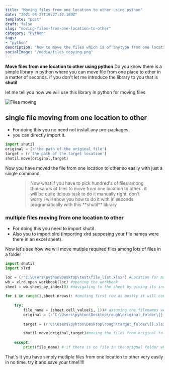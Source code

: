 ```yaml
---
title: "Moving files from one location to other using python"
date: "2021-05-27T19:27:32.169Z"
template: "post"
draft: false
slug: "moving-files-from-one-location-to-other"
category: "Python"
tags:
- "python"
description: "how to move the files which is of anytype from one location to other."
socialImage: "/media/files_copying.png"
---
```


**Move files from one location to other using python** Do you know there is a simple library in python where you can move file from one place to other in a matter of seconds. if you don't let me introduce the library to you that is **shutil**

let me tell you how we will use this library in python for moving files

![Files moving](/media/files_copying.png)

## single file moving from one location to other

+ For doing this you no need not  install any pre-packages.
+ you can directly import it.

```python
import shutil
original = (r'the path of the original file')
target = (r'the path of the target location')
shutil.move(original,target)
```

Now you have moved the file from one location to other so easily with just a single command. 

<figure>
	<blockquote>
		<p>Now what if you have to pick hundred's of files among thousands of files to move from one location to other . it will be quite tidious task to do it manually right. don't worry i will show you how to do it with in seconds programatically with this **shutil** library</p>
		<footer>
		</footer>
	</blockquote>
</figure>

### multiple files moving from one location to other

+ For doing this you need to import shutil .
+ Also you to import xlrd (importing xlrd supposing your file names were there in an excel sheet).

Now let's see how we will move mutlple required files among lots of files in a folder

```python
import shutil
import xlrd

loc = (r"C:\Users\python\Desktop\test\file_list.xlsx") #Location for masterlist of tickers
wb = xlrd.open_workbook(loc) #opening the workbook
sheet = wb.sheet_by_index(0) #navigating to the sheet by giving its index number
 
for i in range(1,sheet.nrows): #omiting first row as mostly it will contain info about header
    
    try:    
        file_name = (sheet.cell_value(i, 1))# assuming the filenames were there in column 1 
        original = (r'C:\Users\pyhton\Desktop\rough\original_folder\{}.xlsx'.format(file_name))#original folder location
       
        target = (r'C:\Users\pyhton\Desktop\rough\target_folder\{}.xlsx'.format(file_name))#target folder location

        shutil.move(original,target)#moving the files from original to targer folder
            
    except:
        print(file_name) # if there is no file in the orignal folder which is in your excel sheet that will be printed here
```

That's it you have simply mutliple files from one location to other very easily in no time. try it and save your time!!!!!


